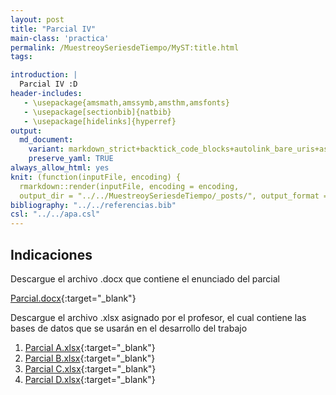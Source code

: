 ```yaml
---
layout: post
title: "Parcial IV"
main-class: 'practica'
permalink: /MuestreoySeriesdeTiempo/MyST:title.html
tags:

introduction: |
  Parcial IV :D
header-includes:
   - \usepackage{amsmath,amssymb,amsthm,amsfonts}
   - \usepackage[sectionbib]{natbib}
   - \usepackage[hidelinks]{hyperref}
output:
  md_document:
    variant: markdown_strict+backtick_code_blocks+autolink_bare_uris+ascii_identifiers+tex_math_single_backslash
    preserve_yaml: TRUE
always_allow_html: yes   
knit: (function(inputFile, encoding) {
  rmarkdown::render(inputFile, encoding = encoding,
  output_dir = "../../MuestreoySeriesdeTiempo/_posts/", output_format = "all"  ) })
bibliography: "../../referencias.bib"
csl: "../../apa.csl"
---
```








Indicaciones
------------

Descargue el archivo .docx que contiene el enunciado del parcial

[Parcial.docx](https://github.com/jiperezga/jiperezga.github.io/raw/master/Dataset/ParcialMyST/Parcial_IV.docx){:target="\_blank"}

Descargue el archivo .xlsx asignado por el profesor, el cual contiene
las bases de datos que se usarán en el desarrollo del trabajo

1.  [Parcial
    A.xlsx](https://github.com/jiperezga/jiperezga.github.io/raw/master/Dataset/ParcialMyST/ParcialA.xlsx){:target="\_blank"}
2.  [Parcial
    B.xlsx](https://github.com/jiperezga/jiperezga.github.io/raw/master/Dataset/ParcialMyST/ParcialB.xlsx){:target="\_blank"}
3.  [Parcial
    C.xlsx](https://github.com/jiperezga/jiperezga.github.io/raw/master/Dataset/ParcialMyST/ParcialC.xlsx){:target="\_blank"}
4.  [Parcial
    D.xlsx](https://github.com/jiperezga/jiperezga.github.io/raw/master/Dataset/ParcialMyST/ParcialD.xlsx){:target="\_blank"}
